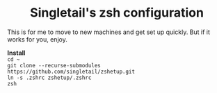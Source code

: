 <h1 align="center">
    Singletail's zsh configuration
</h1>

<p>This is for me to move to new machines and get set up quickly. But if it works for you, enjoy.</p>
<p>
    <b>Install</b><br>
	<code>cd ~<br>git clone --recurse-submodules https://github.com/singletail/zshetup.git<br>ln -s .zshrc zshetup/.zshrc<br>zsh</code>
</p>

